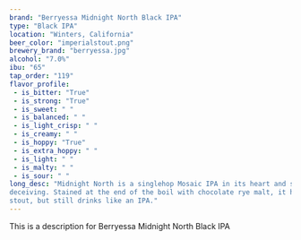 ```yaml
---
brand: "Berryessa Midnight North Black IPA"
type: "Black IPA"
location: "Winters, California"
beer_color: "imperialstout.png"
brewery_brand: "berryessa.jpg"
alcohol: "7.0%"
ibu: "65"
tap_order: "119"
flavor_profile:
 - is_bitter: "True"
 - is_strong: "True"
 - is_sweet: " "
 - is_balanced: " "
 - is_light_crisp: " "
 - is_creamy: " "
 - is_hoppy: "True"
 - is_extra_hoppy: " "
 - is_light: " "
 - is_malty: " "
 - is_sour: " "
long_desc: "Midnight North is a single­hop Mosaic IPA in its heart and soul, but appearances can be
deceiving. Stained at the end of the boil with chocolate rye malt, it has the appearance of a
stout, but still drinks like an IPA."
---
```


This is a description for Berryessa Midnight North Black IPA